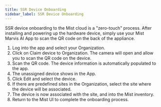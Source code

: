 ```yaml
---
title: SSR Device Onboarding
sidebar_label: SSR Device Onboarding
---
```


SSR device onboarding to the Mist cloud is a "zero-touch" process. After installing and powering up the hardware device, simply use your Mist Marvis AI App to scan the QR code on the back of the appliance. 

1. Log into the app and select your Organization.
2. Click on Claim device to Organization. The camera will open and allow you to scan the QR code on the device.
3. Scan the QR code. The device information is automatically populated to the app.
4. The unassigned device shows in the App. 
5. Click Edit and select the device.
6. If there are predefined sites in the Organization, select the site where the device will be associated. 
7. The device is now associated with the site, and into the Mist inventory. 
8. Return to the Mist UI to complete the onboarding process. 
